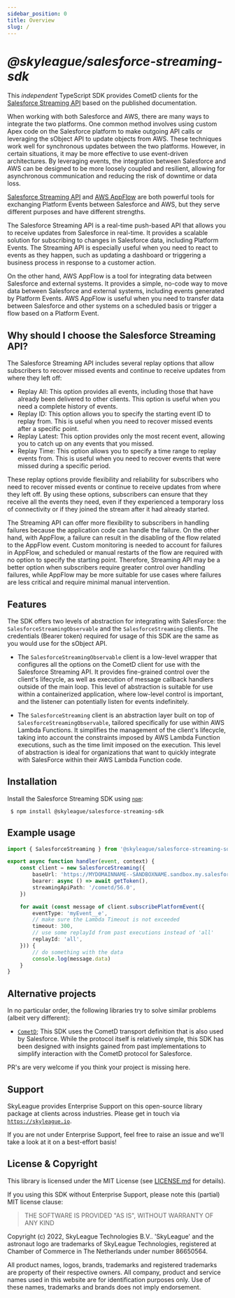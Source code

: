```yaml
---
sidebar_position: 0
title: Overview
slug: /
---
```


# _@skyleague/salesforce-streaming-sdk_

This _independent_ TypeScript SDK provides CometD clients for the [Salesforce Streaming API](https://developer.salesforce.com/docs/atlas.en-us.api_streaming.meta/api_streaming/intro_stream.htm) based on the published documentation.

When working with both Salesforce and AWS, there are many ways to integrate the two platforms. One common method involves using custom Apex code on the Salesforce platform to make outgoing API calls or leveraging the sObject API to update objects from AWS. These techniques work well for synchronous updates between the two platforms. However, in certain situations, it may be more effective to use event-driven architectures. By leveraging events, the integration between Salesforce and AWS can be designed to be more loosely coupled and resilient, allowing for asynchronous communication and reducing the risk of downtime or data loss.

[Salesforce Streaming API](https://developer.salesforce.com/docs/atlas.en-us.api_streaming.meta/api_streaming/intro_stream.htm) and [AWS AppFlow](https://docs.aws.amazon.com/appflow/latest/userguide/salesforce.html) are both powerful tools for exchanging Platform Events between Salesforce and AWS, but they serve different purposes and have different strengths.

The Salesforce Streaming API is a real-time push-based API that allows you to receive updates from Salesforce in real-time. It provides a scalable solution for subscribing to changes in Salesforce data, including Platform Events. The Streaming API is especially useful when you need to react to events as they happen, such as updating a dashboard or triggering a business process in response to a customer action.

On the other hand, AWS AppFlow is a tool for integrating data between Salesforce and external systems. It provides a simple, no-code way to move data between Salesforce and external systems, including events generated by Platform Events. AWS AppFlow is useful when you need to transfer data between Salesforce and other systems on a scheduled basis or trigger a flow based on a Platform Event.

## Why should I choose the Salesforce Streaming API?

The Salesforce Streaming API includes several replay options that allow subscribers to recover missed events and continue to receive updates from where they left off:

-   Replay All: This option provides all events, including those that have already been delivered to other clients. This option is useful when you need a complete history of events.
-   Replay ID: This option allows you to specify the starting event ID to replay from. This is useful when you need to recover missed events after a specific point.
-   Replay Latest: This option provides only the most recent event, allowing you to catch up on any events that you missed.
-   Replay Time: This option allows you to specify a time range to replay events from. This is useful when you need to recover events that were missed during a specific period.

These replay options provide flexibility and reliability for subscribers who need to recover missed events or continue to receive updates from where they left off. By using these options, subscribers can ensure that they receive all the events they need, even if they experienced a temporary loss of connectivity or if they joined the stream after it had already started.

The Streaming API can offer more flexibility to subscribers in handling failures because the application code can handle the failure. On the other hand, with AppFlow, a failure can result in the disabling of the flow related to the AppFlow event. Custom monitoring is needed to account for failures in AppFlow, and scheduled or manual restarts of the flow are required with no option to specify the starting point. Therefore, Streaming API may be a better option when subscribers require greater control over handling failures, while AppFlow may be more suitable for use cases where failures are less critical and require minimal manual intervention.

## Features

The SDK offers two levels of abstraction for integrating with SalesForce: the `SalesforceStreamingObservable` and the `SalesforceStreaming` clients. The credentials (Bearer token) required for usage of this SDK are the same as you would use for the sObject API.

-   The `SalesforceStreamingObservable` client is a low-level wrapper that configures all the options on the CometD client for use with the Salesforce Streaming API. It provides fine-grained control over the client's lifecycle, as well as execution of message callback handlers outside of the main loop. This level of abstraction is suitable for use within a containerized application, where low-level control is important, and the listener can potentially listen for events indefinitely.

-   The `SalesforceStreaming` client is an abstraction layer built on top of `SalesforceStreamingObservable`, tailored specifically for use within AWS Lambda Functions. It simplifies the management of the client's lifecycle, taking into account the constraints imposed by AWS Lambda Function executions, such as the time limit imposed on the execution. This level of abstraction is ideal for organizations that want to quickly integrate with SalesForce within their AWS Lambda Function code.

## Installation

Install the Salesforce Streaming SDK using [`npm`](https://www.npmjs.com/):

```console
 $ npm install @skyleague/salesforce-streaming-sdk
```

## Example usage

```ts
import { SalesforceStreaming } from '@skyleague/salesforce-streaming-sdk'

export async function handler(event, context) {
    const client = new SalesforceStreaming({
        baseUrl: 'https://MYDOMAINNAME--SANDBOXNAME.sandbox.my.salesforce.com',
        bearer: async () => await getToken(),
        streamingApiPath: '/cometd/56.0',
    })

    for await (const message of client.subscribePlatformEvent({
        eventType: 'myEvent__e',
        // make sure the Lambda Timeout is not exceeded
        timeout: 300,
        // use some replayId from past executions instead of 'all'
        replayId: 'all',
    })) {
        // do something with the data
        console.log(message.data)
    }
}
```

## Alternative projects

In no particular order, the following libraries try to solve similar problems (albeit very different):

-   [`CometD`](https://github.com/cometd/cometd/); This SDK uses the CometD transport definition that is also used by Salesforce. While the protocol itself is relatively simple, this SDK has been designed with insights gained from past implementations to simplify interaction with the CometD protocol for Salesforce.

PR's are very welcome if you think your project is missing here.

## Support

SkyLeague provides Enterprise Support on this open-source library package at clients across industries. Please get in touch via [`https://skyleague.io`](https://skyleague.io).

If you are not under Enterprise Support, feel free to raise an issue and we'll take a look at it on a best-effort basis!

## License & Copyright

This library is licensed under the MIT License (see [LICENSE.md](./LICENSE.md) for details).

If you using this SDK without Enterprise Support, please note this (partial) MIT license clause:

> THE SOFTWARE IS PROVIDED "AS IS", WITHOUT WARRANTY OF ANY KIND

Copyright (c) 2022, SkyLeague Technologies B.V.. 'SkyLeague' and the astronaut logo are trademarks of SkyLeague Technologies, registered at Chamber of Commerce in The Netherlands under number 86650564.

All product names, logos, brands, trademarks and registered trademarks are property of their respective owners. All company, product and service names used in this website are for identification purposes only. Use of these names, trademarks and brands does not imply endorsement.
